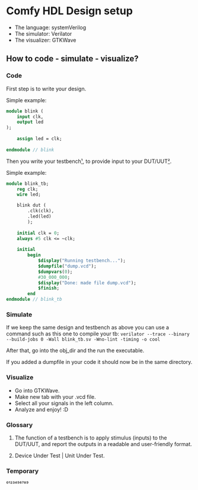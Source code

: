 # Comfy HDL Design setup

- The language: systemVerilog
- The simulator: Verilator
- The visualizer: GTKWave

## How to code - simulate - visualize?

### Code

First step is to write your design.

Simple example:

```systemverilog
module blink (
    input clk,
    output led
);
    
    assign led = clk;
    
endmodule // blink
```

Then you write your testbench[¹](#glossary), to provide input to your DUT/UUT[²](#glossary).

Simple example:

```systemverilog
module blink_tb;
    reg clk;
    wire led;

    blink dut (
        .clk(clk),
        .led(led)
        );
   
    initial clk = 0;
    always #5 clk <= ~clk;
  
    initial 
        begin
            $display("Running testbench...");
            $dumpfile("dump.vcd");
            $dumpvars(0);
            #30_000_000;
            $display("Done: made file dump.vcd");
            $finish;
        end
endmodule // blink_tb
```

### Simulate

If we keep the same design and testbench as above you can use a command such as this one to compile your tb: `verilator --trace --binary --build-jobs 0 -Wall blink_tb.sv -Wno-lint -timing -o cool`

After that, go into the obj_dir and the run the executable.

If you added a dumpfile in your code it should now be in the same directory.

### Visualize

- Go into GTKWave.
- Make new tab with your .vcd file.
- Select all your signals in the left column.
- Analyze and enjoy! :D

### Glossary

1. The function of a testbench is to apply stimulus (inputs) to the DUT/UUT, and report the outputs in a readable and user-friendly format.

2. Device Under Test | Unit Under Test.

### Temporary
⁰¹²³⁴⁵⁶⁷⁸⁹
